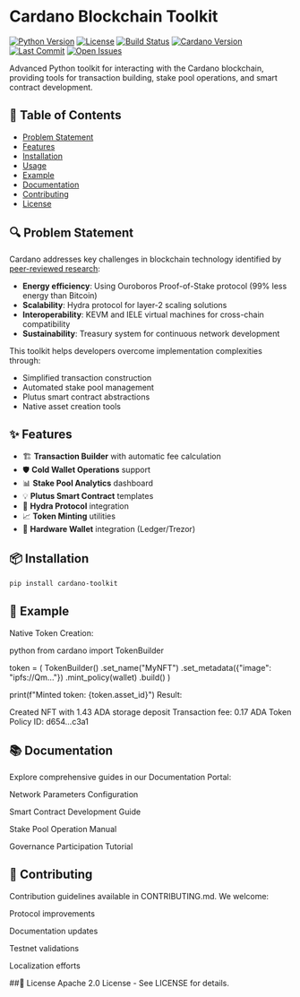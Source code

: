 # Cardano Blockchain Toolkit

[![Python Version](https://img.shields.io/badge/python-3.9%2B-blue)](https://www.python.org/)
[![License](https://img.shields.io/badge/license-Apache%202.0-green)](https://github.com/yonhyakuyon/cardano/blob/main/LICENSE)
[![Build Status](https://img.shields.io/github/actions/workflow/status/yonhyakuyon/cardano/python-ci.yml)](https://github.com/yonhyakuyon/cardano/actions)
[![Cardano Version](https://img.shields.io/badge/cardano-node-8.7.3-%230197B5)](https://cardano.org/)
[![Last Commit](https://img.shields.io/github/last-commit/yonhyakuyon/cardano)](https://github.com/yonhyakuyon/cardano/commits/main)
[![Open Issues](https://img.shields.io/github/issues-raw/yonhyakuyon/cardano)](https://github.com/yonhyakuyon/cardano/issues)

Advanced Python toolkit for interacting with the Cardano blockchain, providing tools for transaction building, stake pool operations, and smart contract development.

## 📖 Table of Contents
- [Problem Statement](#-problem-statement)
- [Features](#-features)
- [Installation](#-installation)
- [Usage](#-usage)
- [Example](#-example)
- [Documentation](#-documentation)
- [Contributing](#-contributing)
- [License](#-license)

## 🔍 Problem Statement

Cardano addresses key challenges in blockchain technology identified by [peer-reviewed research](https://en.wikipedia.org/wiki/Cardano_(blockchain_platform)):
- **Energy efficiency**: Using Ouroboros Proof-of-Stake protocol (99% less energy than Bitcoin)
- **Scalability**: Hydra protocol for layer-2 scaling solutions
- **Interoperability**: KEVM and IELE virtual machines for cross-chain compatibility
- **Sustainability**: Treasury system for continuous network development

This toolkit helps developers overcome implementation complexities through:
- Simplified transaction construction
- Automated stake pool management
- Plutus smart contract abstractions
- Native asset creation tools

## ✨ Features

- 🏗️ **Transaction Builder** with automatic fee calculation
- 🛡️ **Cold Wallet Operations** support
- 📊 **Stake Pool Analytics** dashboard
- 💡 **Plutus Smart Contract** templates
- 🔄 **Hydra Protocol** integration
- 📈 **Token Minting** utilities
- 🔐 **Hardware Wallet** integration (Ledger/Trezor)

## 📦 Installation

```bash
pip install cardano-toolkit
```
## 📝 Example
Native Token Creation:

python
from cardano import TokenBuilder

token = (
    TokenBuilder()
    .set_name("MyNFT")
    .set_metadata({"image": "ipfs://Qm..."})
    .mint_policy(wallet)
    .build()
)

print(f"Minted token: {token.asset_id}")
Result:

Created NFT with 1.43 ADA storage deposit
Transaction fee: 0.17 ADA
Token Policy ID: d654...c3a1
## 📚 Documentation
Explore comprehensive guides in our Documentation Portal:

Network Parameters Configuration

Smart Contract Development Guide

Stake Pool Operation Manual

Governance Participation Tutorial

## 🤝 Contributing
Contribution guidelines available in CONTRIBUTING.md. We welcome:

Protocol improvements

Documentation updates

Testnet validations

Localization efforts

##📄 License
Apache 2.0 License - See LICENSE for details.
